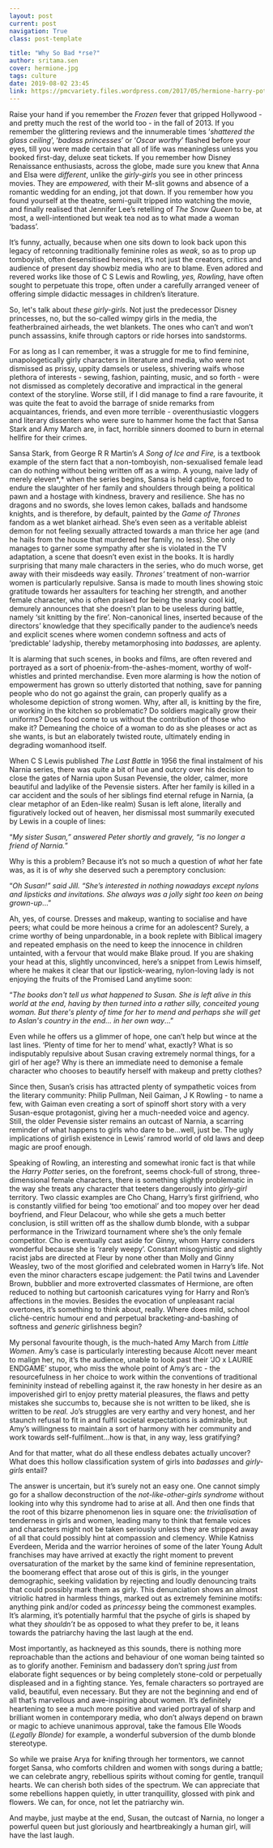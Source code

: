 ```yaml
---
layout: post
current: post
navigation: True
class: post-template

title: "Why So Bad *rse?"
author: sritama.sen
cover: hermione.jpg
tags: culture
date: 2019-08-02 23:45
link: https://pmcvariety.files.wordpress.com/2017/05/hermione-harry-potter.jpg
---
```


Raise your hand if you remember the *Frozen* fever that gripped Hollywood - and
pretty much the rest of the world too - in the fall of 2013. If you remember the
glittering reviews and the innumerable times ‘*shattered the glass ceiling*’,
‘*badass princesses*’ or ‘*Oscar worthy*’ flashed before your eyes, till you
were made certain that all of life was meaningless unless you booked first-day,
deluxe seat tickets. If you remember how Disney Renaissance enthusiasts, across
the globe, made sure you knew that Anna and Elsa were *different*, unlike the
*girly-girls* you see in other princess movies. They are *empowered,* with their
M-slit gowns and absence of a romantic wedding for an ending, jot that down. If
you remember how you found yourself at the theatre, semi-guilt tripped into
watching the movie, and finally realised that Jennifer Lee’s retelling of *The
Snow Queen* to be, at most, a well-intentioned but weak tea nod as to what made
a woman ‘badass’.

It’s funny, actually, because when one sits down to look back upon this legacy
of retconning traditionally feminine roles as *weak*, so as to prop up
tomboyish, often desensitised heroines, it’s not just the creators, critics and
audience of present day showbiz media who are to blame. Even adored and revered
works like those of C S Lewis and Rowling, *yes, Rowling*, have often sought to
perpetuate this trope, often under a carefully arranged veneer of offering
simple didactic messages in children’s literature. 

So, let's talk about *these girly-girls*. Not just the predecessor Disney
princesses, no, but the so-called wimpy girls in the media, the featherbrained
airheads, the wet blankets. The ones who can’t and won’t punch assassins, knife
through captors or ride horses into sandstorms. 

For as long as I can remember, it was a struggle for me to find feminine,
unapologetically girly characters in literature and media, who were not
dismissed as prissy, uppity damsels or useless, shivering waifs whose plethora
of interests - sewing, fashion, painting, music, and so forth - were not
dismissed as completely decorative and impractical in the general context of the
storyline. Worse still, if I did manage to find a rare favourite, it was quite
the feat to avoid the barrage of snide remarks from acquaintances, friends, and
even more terrible - overenthusiastic vloggers and literary dissenters who were
sure to hammer home the fact that Sansa Stark and Amy March are, in fact,
horrible sinners doomed to burn in eternal hellfire for their crimes.

Sansa Stark, from George R R Martin’s *A Song of Ice and Fire,* is a textbook
example of the stern fact that a non-tomboyish, non-sexualised female lead can
do nothing without being written off as a wimp. A young, naive lady of merely
eleven*,* when the series begins, Sansa is held captive, forced to endure the
slaughter of her family and shoulders through being a political pawn and a
hostage with kindness, bravery and resilience. She has no dragons and no swords,
she loves lemon cakes, ballads and handsome knights, and is therefore, by
default, painted by the *Game of Thrones* fandom as a wet blanket airhead. She’s
even seen as a veritable ableist demon for not feeling sexually attracted
towards a man thrice her age (and he hails from the house that murdered her
family, no less). She only manages to garner some sympathy after she is violated
in the TV adaptation, a scene that doesn’t even exist in the books. It is hardly
surprising that many male characters in the series, who do much worse, get away
with their misdeeds way easily. *Thrones’* treatment of non-warrior women is
particularly repulsive. Sansa is made to mouth lines showing stoic gratitude
towards her assaulters for teaching her strength, and another female character,
who is often praised for being the snarky cool kid, demurely announces that she
doesn’t plan to be useless during battle, namely ‘sit knitting by the fire’.
Non-canonical lines, inserted because of the directors’ knowledge that they
specifically pander to the audience’s needs and explicit scenes where women
condemn softness and acts of ‘predictable’ ladyship, thereby metamorphosing into
*badasses,* are aplenty.

It is alarming that such scenes, in books and films, are often revered and
portrayed as a sort of phoenix-from-the-ashes-moment, worthy of wolf-whistles
and printed merchandise. Even more alarming is how the notion of empowerment has
grown so utterly distorted that nothing, save for panning people who do not go
against the grain, can properly qualify as a wholesome depiction of strong
women. Why, after all, is knitting by the fire, or working in the kitchen so
problematic? Do soldiers magically grow their uniforms? Does food come to us
without the contribution of those who make it? Demeaning the choice of a woman
to do as she pleases or act as she wants, is but an elaborately twisted route,
ultimately ending in degrading womanhood itself.

When C S Lewis published *The Last Battle* in 1956 the final instalment of his
Narnia series, there was quite a bit of hue and outcry over his decision to
close the gates of Narnia upon Susan Pevensie, the older, calmer, more beautiful
and ladylike of the Pevensie sisters. After her family is killed in a car
accident and the souls of her siblings find eternal refuge in Narnia, (a clear
metaphor of an Eden-like realm) Susan is left alone, literally and figuratively
locked out of heaven, her dismissal most summarily executed by Lewis in a couple
of lines: 

“*My sister Susan,” answered Peter shortly and gravely, “is no longer a friend
of Narnia.*” 

Why is this a problem? Because it’s not so much a question of *what* her fate
was, as it is of *why* she deserved such a peremptory conclusion:

“*Oh Susan!” said Jill. “She’s interested in nothing nowadays except nylons and
lipsticks and invitations. She always was a jolly sight too keen on being
grown-up*...” 

Ah, yes, of course. Dresses and makeup, wanting to socialise and have peers;
what could be more heinous a crime for an adolescent? Surely, a crime worthy of
being unpardonable, in a book replete with Biblical imagery and repeated
emphasis on the need to keep the innocence in children untainted, with a fervour
that would make Blake proud. If you are shaking your head at this, slightly
unconvinced, here’s a snippet from Lewis himself, where he makes it clear that
our lipstick-wearing, nylon-loving lady is not enjoying the fruits of the
Promised Land anytime soon:

“*The books don't tell us what happened to Susan. She is left alive in this
world at the end, having by then turned into a rather silly, conceited young
woman. But there's plenty of time for her to mend and perhaps she will get to
Aslan's country in the end... in her own way*...”

Even while he offers us a glimmer of hope, one can’t help but wince at the last
lines. ‘Plenty of time for her to mend’ what, exactly? What is so indisputably
repulsive about Susan craving extremely normal things, for a girl of her age?
Why is there an immediate need to demonise a female character who chooses to
beautify herself with makeup and pretty clothes?

Since then, Susan’s crisis has attracted plenty of sympathetic voices from the
literary community: Philip Pullman, Neil Gaiman, J K Rowling - to name a few,
with Gaiman even creating a sort of spinoff short story with a very Susan-esque
protagonist, giving her a much-needed voice and agency. Still, the older
Pevensie sister remains an outcast of Narnia, a scarring reminder of what
happens to girls who dare to be...well, just be. The ugly implications of
girlish existence in Lewis’ ramrod world of old laws and deep magic are proof
enough.

Speaking of Rowling, an interesting and somewhat ironic fact is that while the
*Harry Potter* series, on the forefront, seems chock-full of strong,
three-dimensional female characters, there is something slightly problematic in
the way she treats any character that teeters dangerously into *girly-girl*
territory. Two classic examples are Cho Chang, Harry’s first girlfriend, who is
constantly vilified for being ‘too emotional’ and too mopey over her dead
boyfriend, and Fleur Delacour, who while she gets a much better conclusion, is
still written off as the shallow dumb blonde, with a subpar performance in the
Triwizard tournament where she’s the only female competitor. Cho is eventually
cast aside for Ginny, whom Harry considers wonderful because she is ‘rarely
weepy’. Constant misogynistic and slightly racist jabs are directed at Fleur by
none other than Molly and Ginny Weasley, two of the most glorified and
celebrated women in Harry’s life. Not even the minor characters escape
judgement: the Patil twins and Lavender Brown, bubblier and more extroverted
classmates of Hermione, are often reduced to nothing but cartoonish caricatures
vying for Harry and Ron’s affections in the movies. Besides the evocation of
unpleasant racial overtones, it’s something to think about, really. Where does
mild, school cliché-centric humour end and perpetual bracketing-and-bashing of
softness and *generic* girlishness begin?

My personal favourite though, is the much-hated Amy March from *Little Women*.
Amy’s case is particularly interesting because Alcott never meant to malign her,
no, it’s the audience, unable to look past their ‘JO x LAURIE ENDGAME’ stupor,
who miss the whole point of Amy’s arc - the resourcefulness in her choice to
work within the conventions of traditional femininity instead of rebelling
against it, the raw honesty in her desire as an impoverished girl to enjoy
pretty material pleasures, the flaws and petty mistakes she succumbs to, because
she is not written to be liked, she is written to be *real.* Jo’s struggles are
very earthy and very honest, and her staunch refusal to fit in and fulfil
societal expectations is admirable, but Amy’s willingness to maintain a sort of
harmony with her community and work towards self-fulfilment...how is that, in
any way, less gratifying?

And for that matter, what do all these endless debates actually uncover? What
does this hollow classification system of girls into *badasses* and
*girly-girls* entail?

The answer is uncertain, but it’s surely not an easy one. One cannot simply go
for a shallow deconstruction of the *not-like-other-girls syndrome* without
looking into why this syndrome had to arise at all. And then one finds that the
root of this bizarre phenomenon lies in square one: the *trivialisation* of
tenderness in girls and women, leading many to think that female voices and
characters might not be taken seriously unless they are stripped away of all
that could possibly hint at compassion and clemency. While Katniss Everdeen,
Merida and the warrior heroines of some of the later Young Adult franchises may
have arrived at exactly the right moment to prevent oversaturation of the market
by the same kind of feminine representation, the boomerang effect that arose out
of this is girls, in the younger demographic, seeking validation by rejecting
and loudly denouncing traits that could possibly mark them as girly. This
denunciation shows an almost vitriolic hatred in harmless things, marked out as
extremely feminine motifs: anything pink and/or coded as *princessy* being the
commonest examples. It’s alarming, it’s potentially harmful that the psyche of
girls is shaped by what they *shouldn’t* be as opposed to what they prefer to
be, it leans towards the patriarchy having the last laugh at the end.

Most importantly, as hackneyed as this sounds, there is nothing more
reproachable than the actions and behaviour of one woman being tainted so as to
glorify another. Feminism and badassery don’t spring *just* from elaborate fight
sequences or by being completely stone-cold or perpetually displeased and in a
fighting stance. Yes, female characters so portrayed are valid, beautiful, even
necessary. But they are not the beginning and end of all that’s marvellous and
awe-inspiring about women. It’s definitely heartening to see a much more
positive and varied portrayal of sharp and brilliant women in contemporary
media, who don’t always depend on brawn or magic to achieve unanimous approval,
take the famous Elle Woods (*Legally Blonde)* for example, a wonderful
subversion of the dumb blonde stereotype.

So while we praise Arya for knifing through her tormentors, we cannot forget
Sansa, who comforts children and women with songs during a battle; we can
celebrate angry, rebellious spirits without coming for gentle, tranquil hearts.
We can cherish both sides of the spectrum. We can appreciate that some
rebellions happen quietly, in utter tranquillity, glossed with pink and flowers.
We can, for once, not let the patriarchy win.

And maybe, just maybe at the end, Susan, the outcast of Narnia, no longer a
powerful queen but just gloriously and heartbreakingly a human girl, will have
the last laugh.
